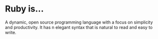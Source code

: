 # Ruby is...

A dynamic, open source programming language with a focus on simplicity and productivity. It has n elegant syntax that is natural to read and easy to write.